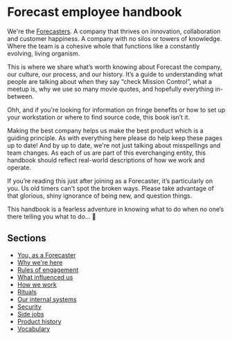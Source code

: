# Forecast employee handbook

We're the [Forecasters](https://www.forecast.app/).
A company that thrives on innovation, collaboration and customer happiness. A company with no silos or towers of knowledge. Where the team is a cohesive whole that functions like a constantly evolving, living organism.

This is where we share what’s worth knowing about Forecast the company, our culture, our process, and our history. It’s a guide to understanding what people are talking about when they say “check Mission Control”, what a meetup is, why we use so many movie quotes, and hopefully everything in-between.

Ohh, and if you're looking for information on fringe benefits or how to set up your workstation or where to find source code, this book isn’t it.

Making the best company helps us make the best product which is a guiding principle. As with everything here please do help keep these pages up to date! And by up to date, we're not just talking about misspellings and team changes. As each of us are part of this everchanging entity, this handbook should reflect real-world descriptions of how we work and operate.

If you’re reading this just after joining as a Forecaster, it’s particularly on you. Us old timers can't spot the broken ways. Please take advantage of that glorious, shiny ignorance of being new, and question things.

This handbook is a fearless adventure in knowing what to do when no one’s there telling you what to do... :princess:

## Sections
* [You, as a Forecaster](https://github.com/Forecast-it/handbook/blob/master/you-as-a-forecaster.md)
* [Why we're here](https://github.com/Forecast-it/handbook/blob/master/why-we-are-here.md)
* [Rules of engagement](https://github.com/Forecast-it/handbook/blob/master/rules-of-engagement.md)
* [What influenced us](https://github.com/Forecast-it/handbook/blob/master/what-influenced-us.md)
* [How we work](https://github.com/Forecast-it/handbook/blob/master/how-we-work.md)
* [Rituals](https://github.com/Forecast-it/handbook/blob/master/rituals.md)
* [Our internal systems](https://github.com/Forecast-it/handbook/blob/master/our-internal-systems.md)
* [Security](https://github.com/Forecast-it/handbook/blob/master/security.md)
* [Side jobs](https://github.com/Forecast-it/handbook/blob/master/side-jobs.md)
* [Product history](https://github.com/Forecast-it/handbook/blob/master/product-history.md)
* [Vocabulary](https://github.com/Forecast-it/handbook/blob/master/vocabulary.md)
